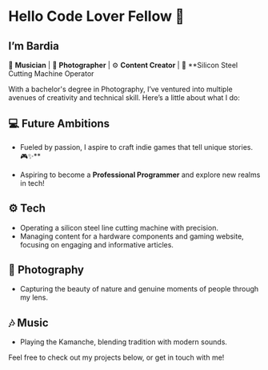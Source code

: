 # Hello Code Lover Fellow 👋

## I’m Bardia

🎸 **Musician** | 🎥 **Photographer** | ⚙️ **Content Creator** | 🔧 **Silicon Steel Cutting Machine Operator

With a bachelor's degree in Photography, I’ve ventured into multiple avenues of creativity and technical skill. Here’s a little about what I do:

## 💻 Future Ambitions

- Fueled by passion, I aspire to craft indie games that tell unique stories. 🎮✨**

- Aspiring to become a **Professional Programmer** and explore new realms in tech!
## ⚙️ Tech

- Operating a silicon steel line cutting machine with precision.
- Managing content for a hardware components and gaming website, focusing on engaging and informative articles.
## 📸 Photography

- Capturing the beauty of nature and genuine moments of people through my lens.
## 🎶 Music

- Playing the Kamanche, blending tradition with modern sounds.

Feel free to check out my projects below, or get in touch with me!

<!---
BardiaLatifi/BardiaLatifi is a ✨ special ✨ repository because its `README.md` (this file) appears on your GitHub profile.
You can click the Preview link to take a look at your changes.
--->